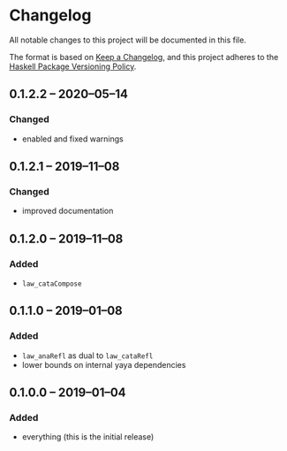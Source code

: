 # Changelog
All notable changes to this project will be documented in this file.

The format is based on [Keep a Changelog](https://keepachangelog.com/en/1.0.0/),
and this project adheres to the [Haskell Package Versioning Policy](https://pvp.haskell.org/).

## 0.1.2.2 – 2020–05–14
### Changed
- enabled and fixed warnings

## 0.1.2.1 – 2019–11–08
### Changed
- improved documentation

## 0.1.2.0 – 2019–11–08
### Added
- `law_cataCompose`

## 0.1.1.0 – 2019–01–08
### Added
- `law_anaRefl` as dual to `law_cataRefl`
- lower bounds on internal yaya dependencies

## 0.1.0.0 – 2019–01–04
### Added
- everything (this is the initial release)
